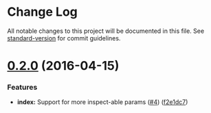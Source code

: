 # Change Log

All notable changes to this project will be documented in this file. See [standard-version](https://github.com/conventional-changelog/standard-version) for commit guidelines.

<a name="0.2.0"></a>
# [0.2.0](https://github.com/nexdrew/rekcod/compare/v0.1.2...v0.2.0) (2016-04-15)


### Features

* **index:** Support for more inspect-able params ([#4](https://github.com/nexdrew/rekcod/issues/4)) ([f2e1dc7](https://github.com/nexdrew/rekcod/commit/f2e1dc7))
